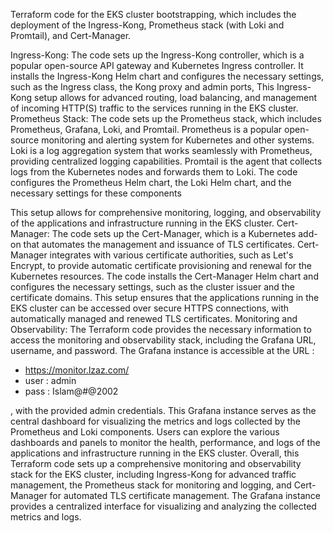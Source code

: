 Terraform code for the EKS cluster bootstrapping, which includes the deployment of the Ingress-Kong, Prometheus stack (with Loki and Promtail), and Cert-Manager.

Ingress-Kong:
The code sets up the Ingress-Kong controller, which is a popular open-source API gateway and Kubernetes Ingress controller.
It installs the Ingress-Kong Helm chart and configures the necessary settings, such as the Ingress class, the Kong proxy and admin ports,
This Ingress-Kong setup allows for advanced routing, load balancing, and management of incoming HTTP(S) traffic to the services running in the EKS cluster.
Prometheus Stack:
The code sets up the Prometheus stack, which includes Prometheus, Grafana, Loki, and Promtail.
Prometheus is a popular open-source monitoring and alerting system for Kubernetes and other systems.
Loki is a log aggregation system that works seamlessly with Prometheus, providing centralized logging capabilities.
Promtail is the agent that collects logs from the Kubernetes nodes and forwards them to Loki.
The code configures the Prometheus Helm chart, the Loki Helm chart, and the necessary settings for these components  

This setup allows for comprehensive monitoring, logging, and observability of the applications and infrastructure running in the EKS cluster.
Cert-Manager:
The code sets up the Cert-Manager, which is a Kubernetes add-on that automates the management and issuance of TLS certificates.
Cert-Manager integrates with various certificate authorities, such as Let's Encrypt, to provide automatic certificate provisioning and renewal for the Kubernetes resources.
The code installs the Cert-Manager Helm chart and configures the necessary settings, such as the cluster issuer and the certificate domains.
This setup ensures that the applications running in the EKS cluster can be accessed over secure HTTPS connections, with automatically managed and renewed TLS certificates.
Monitoring and Observability:
The Terraform code provides the necessary information to access the monitoring and observability stack, including the Grafana URL, username, and password.
The Grafana instance is accessible at the URL :

- https://monitor.lzaz.com/
- user : admin 
- pass :  Islam@#@2002

, with the provided admin credentials.
This Grafana instance serves as the central dashboard for visualizing the metrics and logs collected by the Prometheus and Loki components.
Users can explore the various dashboards and panels to monitor the health, performance, and logs of the applications and infrastructure running in the EKS cluster.
Overall, this Terraform code sets up a comprehensive monitoring and observability stack for the EKS cluster, including Ingress-Kong for advanced traffic management, the Prometheus stack for monitoring and logging, and Cert-Manager for automated TLS certificate management. The Grafana instance provides a centralized interface for visualizing and analyzing the collected metrics and logs.
